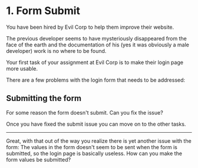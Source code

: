 # 1. Form Submit
You have been hired by Evil Corp to help them improve their website.

The previous developer seems to have mysteriously disappeared from the face of the earth and the documentation of his (yes it was obviously a male developer) work is no where to be found.

Your first task of your assignment at Evil Corp is to make their login page more usable.

There are a few problems with the login form that needs to be addressed:

## Submitting the form
For some reason the form doesn't submit. Can you fix the issue?

Once you have fixed the submit issue you can move on to the other tasks.

---

Great, with that out of the way you realize there is yet another issue with the form:
The values in the form doesn't seem to be sent when the form is submitted, so the login page is basically useless. 
How can you make the form values be submitted?

